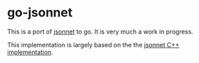 # go-jsonnet

This is a port of [jsonnet](http://jsonnet.org/) to go.  It is very much a work in progress.

This implementation is largely based on the the [jsonnet C++ implementation](https://github.com/google/jsonnet).